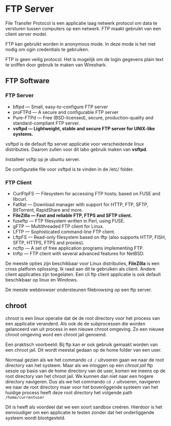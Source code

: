 # FTP Server
File Transfer Protocol is een applicatie laag netwerk protocol om data te
versturen tussen computers op een netwerk. FTP maakt gebruikt van een client
server model. 

FTP kan gebruikt worden in anonymous mode. In deze mode is het niet nodig om
ogin credentials te gebruiken.

FTP is geen veilig protocol. Het is mogelijk om de login gegevens plain text te sniffen door gebruik te maken van Wireshark.


## FTP Software
### FTP Server

* bftpd — Small, easy-to-configure FTP server
* proFTPd — A secure and configurable FTP server
* Pure-FTPd — Free (BSD-licensed), secure, production-quality and
  standard-compliant FTP server.
* **vsftpd — Lightweight, stable and secure FTP server for UNIX-like systems.**

vsftpd is de default ftp server applicatie voor verscheidende linux
distributies. Daarom zullen voor dit labo gebruik maken van **vsftpd**. 

Installeer vsftp op je ubuntu server.

De configuratie file voor vsftpd is te vinden in de /etc/ folder.


### FTP Client

* CurlFtpFS — Filesystem for accessing FTP hosts; based on FUSE and libcurl.
* FatRat — Download manager with support for HTTP, FTP, SFTP, BitTorrent,
  RapidShare and more.
* **FileZilla — Fast and reliable FTP, FTPS and SFTP client.**
* fuseftp — FTP filesystem written in Perl, using FUSE.
* gFTP — Multithreaded FTP client for Linux.
* LFTP — Sophisticated command-line FTP client.
* LftpFS — Read-only filesystem based on lftp (also supports HTTP, FISH, SFTP,
  HTTPS, FTPS and proxies).
* ncftp — A set of free application programs implementing FTP.
* tnftp — FTP client with several advanced features for NetBSD.

De meeste opties zijn beschikbaar voor Linux distributies, **FileZilla** is een
cross platform oplossing. Ik raad aan dit te gebruiken als client. Andere
client applicaties zijn toegelaten. Een cli ftp client applicatie is ook
default beschikbaar op linux en Windows.

De meeste webbrowser ondersteunen filebrowsing op een ftp server.


## chroot
chroot is een linux operatie dat de de root directory voor het process van een
applicatie veranderd. Als ook de de subprocessen die worden gelanceerd van uit
process in een nieuwe chroot omgeving. Zo een nieuwe chroot omgeving word een
chroot jail genoemd.

Een praktisch voorbeeld:
Bij ftp kan er ook gebruik gemaakt worden van een chroot jail. Dit wordt meestal gedaan op de home folder van een user.

Normaal gezien als we het commando `cd /` uitvoeren gaan we naar de root
directory van het systeem. Maar als we inloggen op een *chroot jail* ftp sessie
op basis van de home directory van de user, komen we ineens op de root
directory van het chroot jail. We kunnen dan niet naar een hogere directory
navigeren. Dus als we het commando `cd /` uitvoeren, navigeren we naar de root
directory maar voor het bovenliggende systeem van het huidige process heeft
deze root directory het volgende path `/home/currentuser`

Dit is heeft als voordeel dat we een soort sandbox creëren. Hierdoor is het
eenvoudiger om een applicatie te testen zonder dat het onderliggende systeem
wordt blootgesteld. 








